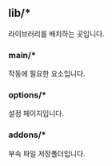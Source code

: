 ## lib/*
라이브러리를 배치하는 곳입니다.

### main/*
작동에 필요한 요소입니다.

### options/*
설정 페이지입니다.

### addons/*
부속 파일 저장폴더입니다.